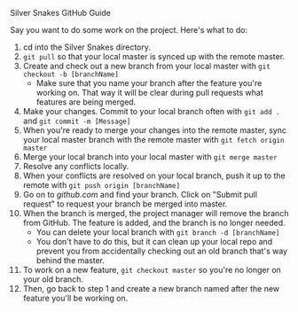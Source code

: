 Silver Snakes GitHub Guide

Say you want to do some work on the project. Here's what to do:

1. cd into the Silver Snakes directory.
2. `git pull` so that your local master is synced up with the remote master.
3. Create and check out a new branch from your local master with `git checkout -b [branchName]`
    - Make sure that you name your branch after the feature you're working on. That way it will be clear during pull requests what features are being merged.
4. Make your changes. Commit to your local branch often with `git add .` and `git commit -m [Message]`
5. When you're ready to merge your changes into the remote master, sync your local master branch with the remote master with `git fetch origin master`
6. Merge your local branch into your local master with `git merge master`
7. Resolve any conflicts locally.
8. When your conflicts are resolved on your local branch, push it up to the remote with `git push origin [branchName]` 
9. Go on to *github.com* and find your branch. Click on "Submit pull request" to request your branch be merged into master.
10. When the branch is merged, the project manager will remove the branch from GitHub. The feature is added, and the branch is no longer needed.
    - You can delete your local branch with `git branch -d [branchName]`
    - You don't have to do this, but it can clean up your local repo and prevent you from accidentally checking out an old branch that's way behind the master.
11. To work on a new feature, `git checkout master` so you're no longer on your old branch.
12. Then, go back to step 1 and create a new branch named after the new feature you'll be working on.

